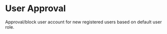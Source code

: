 User Approval
======================
Approval/block user account for new registered users based on default user role.
